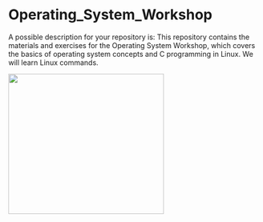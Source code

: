 # Operating_System_Workshop
A possible description for your repository is:  This repository contains the materials and exercises for the Operating System Workshop, which covers the basics of operating system concepts and C programming in Linux. We will learn Linux commands.

<img width="310" height="280" src="https://thelittlelabs.com/wp-content/uploads/2020/11/C_Dribbble.gif">
